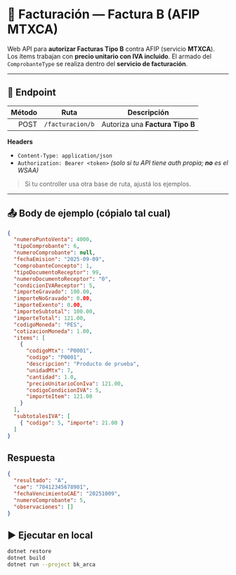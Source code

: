 # 📄 Facturación — **Factura B** (AFIP MTXCA)

Web API para **autorizar Facturas Tipo B** contra AFIP (servicio **MTXCA**).  
Los ítems trabajan con **precio unitario con IVA incluido**. El armado del `ComprobanteType` se realiza dentro del **servicio de facturación**.

---

## 🚀 Endpoint

| Método | Ruta             | Descripción                       |
|-------:|------------------|-----------------------------------|
|  POST  | `/facturacion/b` | Autoriza una **Factura Tipo B**   |

**Headers**
- `Content-Type: application/json`  
- `Authorization: Bearer <token>` *(solo si tu API tiene auth propia; **no** es el WSAA)*

> Si tu controller usa otra base de ruta, ajustá los ejemplos.

---

## 📤 Body de ejemplo (cópialo tal cual)

```json
{
  "numeroPuntoVenta": 4000,
  "tipoComprobante": 6,
  "numeroComprobante": null,
  "fechaEmision": "2025-09-09",
  "comprobanteConcepto": 1,
  "tipoDocumentoReceptor": 99,
  "numeroDocumentoReceptor": "0",
  "condicionIVAReceptor": 5,
  "importeGravado": 100.00,
  "importeNoGravado": 0.00,
  "importeExento": 0.00,
  "importeSubtotal": 100.00,
  "importeTotal": 121.00,
  "codigoMoneda": "PES",
  "cotizacionMoneda": 1.00,
  "items": [
    {
      "codigoMtx": "P0001",
      "codigo": "P0001",
      "descripcion": "Producto de prueba",
      "unidadMtx": 7,
      "cantidad": 1.0,
      "precioUnitarioConIva": 121.00,
      "codigoCondicionIVA": 5,
      "importeItem": 121.00
    }
  ],
  "subtotalesIVA": [
    { "codigo": 5, "importe": 21.00 }
  ]
}
```

## Respuesta 


```json
{
  "resultado": "A",
  "cae": "70412345678901",
  "fechaVencimientoCAE": "20251009",
  "numeroComprobante": 5,
  "observaciones": []
}

```


## ▶️ Ejecutar en local

``` bash
dotnet restore
dotnet build
dotnet run --project bk_arca
```
